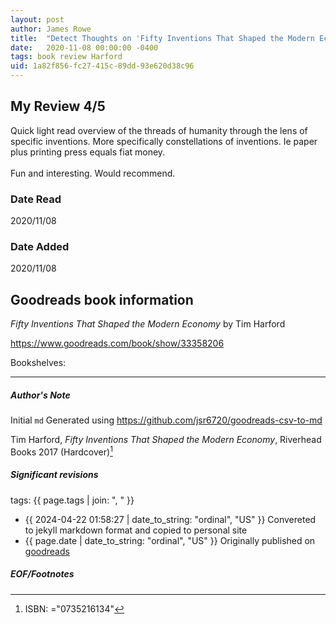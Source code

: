 ```yaml
---
layout: post
author: James Rowe
title:  "Detect Thoughts on 'Fifty Inventions That Shaped the Modern Economy'"
date:   2020-11-08 00:00:00 -0400
tags: book review Harford 
uid: 1a82f856-fc27-415c-89dd-93e620d38c96
---
```


<!-- highly dependent on how you personally use jekyll templates, and how you want this to show up -->
<!-- escape any jekyll keys with double brackets -->

## My Review 4/5

Quick light read overview of the threads of humanity through the lens of specific inventions. More specifically constellations of inventions. Ie paper plus printing press equals fiat money. <br/><br/>Fun and interesting. Would recommend. 

### Date Read
2020/11/08

### Date Added
2020/11/08

## Goodreads book information

*Fifty Inventions That Shaped the Modern Economy* by Tim Harford

https://www.goodreads.com/book/show/33358206

Bookshelves: 

---

##### Author's Note

Initial `md` Generated using https://github.com/jsr6720/goodreads-csv-to-md

Tim Harford, *Fifty Inventions That Shaped the Modern Economy*,  Riverhead Books 2017 (Hardcover)[^1]

##### Significant revisions

tags: {{ page.tags | join: ", " }} <!-- todo move this somewhere -->

- {{ 2024-04-22 01:58:27 | date_to_string: "ordinal", "US" }} Convereted to jekyll markdown format and copied to personal site
- {{ page.date | date_to_string: "ordinal", "US" }} Originally published on [goodreads](https://www.goodreads.com)

##### EOF/Footnotes

[^1]: ISBN: ="0735216134"